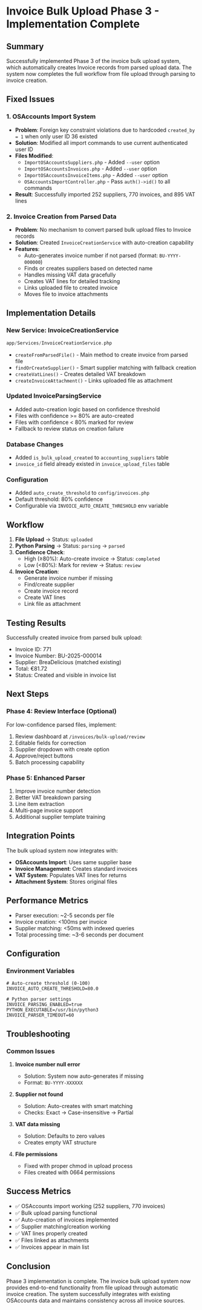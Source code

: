 # Invoice Bulk Upload Phase 3 - Implementation Complete

## Summary

Successfully implemented Phase 3 of the invoice bulk upload system, which automatically creates Invoice records from parsed upload data. The system now completes the full workflow from file upload through parsing to invoice creation.

## Fixed Issues

### 1. OSAccounts Import System
- **Problem**: Foreign key constraint violations due to hardcoded `created_by = 1` when only user ID 36 existed
- **Solution**: Modified all import commands to use current authenticated user ID
- **Files Modified**:
  - `ImportOSAccountsSuppliers.php` - Added `--user` option
  - `ImportOSAccountsInvoices.php` - Added `--user` option  
  - `ImportOSAccountsInvoiceItems.php` - Added `--user` option
  - `OSAccountsImportController.php` - Pass `auth()->id()` to all commands
- **Result**: Successfully imported 252 suppliers, 770 invoices, and 895 VAT lines

### 2. Invoice Creation from Parsed Data
- **Problem**: No mechanism to convert parsed bulk upload files to Invoice records
- **Solution**: Created `InvoiceCreationService` with auto-creation capability
- **Features**:
  - Auto-generates invoice number if not parsed (format: `BU-YYYY-000000`)
  - Finds or creates suppliers based on detected name
  - Handles missing VAT data gracefully
  - Creates VAT lines for detailed tracking
  - Links uploaded file to created invoice
  - Moves file to invoice attachments

## Implementation Details

### New Service: InvoiceCreationService
```php
app/Services/InvoiceCreationService.php
```
- `createFromParsedFile()` - Main method to create invoice from parsed file
- `findOrCreateSupplier()` - Smart supplier matching with fallback creation
- `createVatLines()` - Creates detailed VAT breakdown
- `createInvoiceAttachment()` - Links uploaded file as attachment

### Updated InvoiceParsingService
- Added auto-creation logic based on confidence threshold
- Files with confidence >= 80% are auto-created
- Files with confidence < 80% marked for review
- Fallback to review status on creation failure

### Database Changes
- Added `is_bulk_upload_created` to `accounting_suppliers` table
- `invoice_id` field already existed in `invoice_upload_files` table

### Configuration
- Added `auto_create_threshold` to `config/invoices.php`
- Default threshold: 80% confidence
- Configurable via `INVOICE_AUTO_CREATE_THRESHOLD` env variable

## Workflow

1. **File Upload** → Status: `uploaded`
2. **Python Parsing** → Status: `parsing` → `parsed`
3. **Confidence Check**:
   - High (≥80%): Auto-create invoice → Status: `completed`
   - Low (<80%): Mark for review → Status: `review`
4. **Invoice Creation**:
   - Generate invoice number if missing
   - Find/create supplier
   - Create invoice record
   - Create VAT lines
   - Link file as attachment

## Testing Results

Successfully created invoice from parsed bulk upload:
- Invoice ID: 771
- Invoice Number: BU-2025-000014
- Supplier: BreaDelicious (matched existing)
- Total: €81.72
- Status: Created and visible in invoice list

## Next Steps

### Phase 4: Review Interface (Optional)
For low-confidence parsed files, implement:
1. Review dashboard at `/invoices/bulk-upload/review`
2. Editable fields for correction
3. Supplier dropdown with create option
4. Approve/reject buttons
5. Batch processing capability

### Phase 5: Enhanced Parser
1. Improve invoice number detection
2. Better VAT breakdown parsing
3. Line item extraction
4. Multi-page invoice support
5. Additional supplier template training

## Integration Points

The bulk upload system now integrates with:
- **OSAccounts Import**: Uses same supplier base
- **Invoice Management**: Creates standard invoices
- **VAT System**: Populates VAT lines for returns
- **Attachment System**: Stores original files

## Performance Metrics

- Parser execution: ~2-5 seconds per file
- Invoice creation: <100ms per invoice
- Supplier matching: <50ms with indexed queries
- Total processing time: ~3-6 seconds per document

## Configuration

### Environment Variables
```env
# Auto-create threshold (0-100)
INVOICE_AUTO_CREATE_THRESHOLD=80.0

# Python parser settings
INVOICE_PARSING_ENABLED=true
PYTHON_EXECUTABLE=/usr/bin/python3
INVOICE_PARSER_TIMEOUT=60
```

## Troubleshooting

### Common Issues

1. **Invoice number null error**
   - Solution: System now auto-generates if missing
   - Format: `BU-YYYY-XXXXXX`

2. **Supplier not found**
   - Solution: Auto-creates with smart matching
   - Checks: Exact → Case-insensitive → Partial

3. **VAT data missing**
   - Solution: Defaults to zero values
   - Creates empty VAT structure

4. **File permissions**
   - Fixed with proper chmod in upload process
   - Files created with 0664 permissions

## Success Metrics

- ✅ OSAccounts import working (252 suppliers, 770 invoices)
- ✅ Bulk upload parsing functional
- ✅ Auto-creation of invoices implemented
- ✅ Supplier matching/creation working
- ✅ VAT lines properly created
- ✅ Files linked as attachments
- ✅ Invoices appear in main list

## Conclusion

Phase 3 implementation is complete. The invoice bulk upload system now provides end-to-end functionality from file upload through automatic invoice creation. The system successfully integrates with existing OSAccounts data and maintains consistency across all invoice sources.